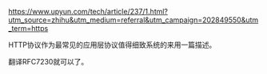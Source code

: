 https://www.upyun.com/tech/article/237/1.html?utm_source=zhihu&utm_medium=referral&utm_campaign=202849550&utm_term=https

HTTP协议作为最常见的应用层协议值得细致系统的来用一篇描述。

翻译RFC7230就可以了。